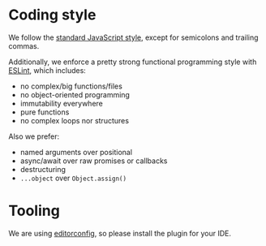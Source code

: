 # Coding style

We follow the [standard JavaScript style](https://standardjs.com), except
for semicolons and trailing commas.

Additionally, we enforce a pretty strong functional programming style with
[ESLint](http://eslint.org/), which includes:
  - no complex/big functions/files
  - no object-oriented programming
  - immutability everywhere
  - pure functions
  - no complex loops nor structures

Also we prefer:
  - named arguments over positional
  - async/await over raw promises or callbacks
  - destructuring
  - `...object` over `Object.assign()`

# Tooling

We are using [editorconfig](http://editorconfig.org/), so please install the
plugin for your IDE.

